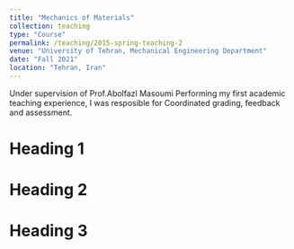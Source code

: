 ```yaml
---
title: "Mechanics of Materials"
collection: teaching
type: "Course"
permalink: /teaching/2015-spring-teaching-2
venue: "University of Tehran, Mechanical Engineering Department"
date: "Fall 2021"
location: "Tehran, Iran"
---
```

Under supervision of Prof.Abolfazl Masoumi
Performing my first academic teaching experience, I was resposible for Coordinated grading, feedback and assessment.

Heading 1
======


Heading 2
======

Heading 3
======
